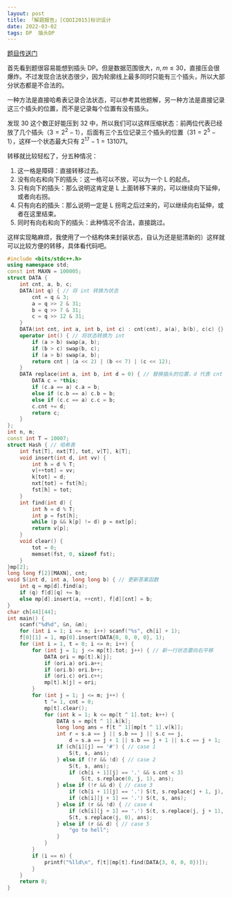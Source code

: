 ```yaml
---
layout: post
title: 「解题报告」[CQOI2015]标识设计
date: 2022-03-02
tags: DP  插头DP
---
```

[题目传送门](https://www.luogu.com.cn/problem/P3170)

首先看到题很容易能想到插头 DP。但是数据范围很大，$n,m \le 30$，直接压会很爆炸。不过发现合法状态很少，因为轮廓线上最多同时只能有三个插头，所以大部分状态都是不合法的。

一种方法是直接哈希表记录合法状态，可以参考其他题解，另一种方法是直接记录这三个插头的位置，而不是记录每个位置有没有插头。

发现 $30$ 这个数正好能压到 $32$ 中，所以我们可以这样压缩状态：前两位代表已经放了几个插头（$3=2^2-1$），后面有三个五位记录三个插头的位置（$31=2^5-1$），这样一个状态最大只有 $2^{17}-1=131071$。

转移就比较轻松了，分五种情况：

1. 这一格是障碍：直接转移过去。
2. 没有向右和向下的插头：这一格可以不放，可以为一个 L 的起点。
3. 只有向下的插头：那么说明这肯定是 L 上面转移下来的，可以继续向下延伸，或者向右拐。
4. 只有向右的插头：那么说明一定是 L 拐弯之后过来的，可以继续向右延伸，或者在这里结束。
5. 同时有向右和向下的插头：此种情况不合法，直接跳过。

这样实现略麻烦，我使用了一个结构体来封装状态，自认为还是挺清新的）这样就可以比较方便的转移，具体看代码吧。

```cpp
#include <bits/stdc++.h>
using namespace std;
const int MAXN = 100005;
struct DATA {
    int cnt, a, b, c;
    DATA(int q) { // 将 int 转换为状态
        cnt = q & 3;
        a = q >> 2 & 31;
        b = q >> 7 & 31;
        c = q >> 12 & 31;
    }
    DATA(int cnt, int a, int b, int c) : cnt(cnt), a(a), b(b), c(c) {}
    operator int() { // 将状态转换为 int
        if (a > b) swap(a, b);
        if (b > c) swap(b, c);
        if (a > b) swap(a, b);
        return cnt | (a << 2) | (b << 7) | (c << 12);
    }
    DATA replace(int a, int b, int d = 0) { // 替换插头的位置，d 代表 cnt 是否加 1
        DATA c = *this;
        if (c.a == a) c.a = b;
        else if (c.b == a) c.b = b;
        else if (c.c == a) c.c = b;
        c.cnt += d;
        return c;
    }
};
int n, m;
const int T = 10007;
struct Hash { // 哈希表
    int fst[T], nxt[T], tot, v[T], k[T];
    void insert(int d, int vv) {
        int h = d % T;
        v[++tot] = vv;
        k[tot] = d;
        nxt[tot] = fst[h];
        fst[h] = tot;
    }
    int find(int d) {
        int h = d % T;
        int p = fst[h];
        while (p && k[p] != d) p = nxt[p];
        return v[p];
    }
    void clear() {
        tot = 0;
        memset(fst, 0, sizeof fst);
    }
}mp[2];
long long f[2][MAXN], cnt;
void S(int d, int a, long long b) { // 更新答案函数
    int q = mp[d].find(a);
    if (q) f[d][q] += b;
    else mp[d].insert(a, ++cnt), f[d][cnt] = b;
}
char ch[44][44];
int main() {
    scanf("%d%d", &n, &m);
    for (int i = 1; i <= n; i++) scanf("%s", ch[i] + 1);
    f[0][1] = 1, mp[0].insert(DATA{0, 0, 0, 0}, 1);
    for (int i = 1, t = 0; i <= n; i++) {
        for (int j = 1; j <= mp[t].tot; j++) { // 新一行状态要向右平移
            DATA ori = mp[t].k[j]; 
            if (ori.a) ori.a++; 
            if (ori.b) ori.b++; 
            if (ori.c) ori.c++;
            mp[t].k[j] = ori;
        }
        for (int j = 1; j <= m; j++) {
            t ^= 1, cnt = 0;
            mp[t].clear();
            for (int k = 1; k <= mp[t ^ 1].tot; k++) {
                DATA s = mp[t ^ 1].k[k];
                long long ans = f[t ^ 1][mp[t ^ 1].v[k]];
                int r = s.a == j || s.b == j || s.c == j, 
                    d = s.a == j + 1 || s.b == j + 1 || s.c == j + 1;
                if (ch[i][j] == '#') { // case 1
                    S(t, s, ans);
                } else if (!r && !d) { // case 2
                    S(t, s, ans);
                    if (ch[i + 1][j] == '.' && s.cnt < 3)
                        S(t, s.replace(0, j, 1), ans);
                } else if (!r && d) { // case 3
                    if (ch[i + 1][j] == '.') S(t, s.replace(j + 1, j), ans);
                    if (ch[i][j + 1] == '.') S(t, s, ans);
                } else if (r && !d) { // case 4
                    if (ch[i][j + 1] == '.') S(t, s.replace(j, j + 1), ans);
                    S(t, s.replace(j, 0), ans);
                } else if (r && d) { // case 5
                    "go to hell";
                }
            }
        }
        if (i == n) {
            printf("%lld\n", f[t][mp[t].find(DATA{3, 0, 0, 0})]);
        }
    }
    return 0;
}
```